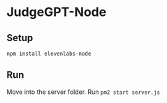 # JudgeGPT-Node

## Setup 
````npm install elevenlabs-node````

## Run
Move into the server folder.
Run ``pm2 start server.js``
